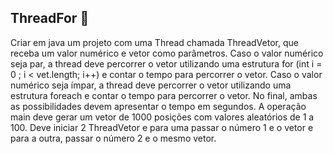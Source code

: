 ## ThreadFor 📍

Criar em java um projeto com uma Thread chamada ThreadVetor, 
que receba um valor numérico e vetor como parâmetros. Caso o 
valor numérico seja par, a thread deve percorrer o vetor 
utilizando uma estrutura for (int i = 0 ; i < vet.length; i++) 
e contar o tempo para percorrer o vetor.  Caso o valor numérico 
seja ímpar, a thread deve percorrer o vetor utilizando uma estrutura 
foreach e contar o tempo para percorrer o vetor. No final, ambas
as possibilidades devem apresentar o tempo em segundos.
A operação main deve gerar um vetor de 1000 posições com valores
aleatórios de 1 a 100. Deve iniciar 2 ThreadVetor e para uma passar 
o número 1 e o vetor e para a outra, passar o número 2 e o mesmo vetor.

